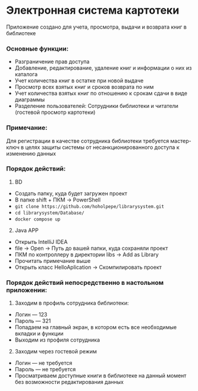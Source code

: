 # Электронная система картотеки
Приложение создано для учета, просмотра, выдачи и возврата книг в библиотеке

### Основные функции:
- Разграничение прав доступа
- Добавление, редактирование, удаление книг и информации о них из каталога
- Учет количества книг в остатке при новой выдаче
- Просмотр всех взятых книг и сроков возврата по ним
- Учет количества взятых книг по отношению к срокам сдачи в виде диаграммы
- Разделение пользователей: Сотрудники библиотеки и читатели (гостевой просмотр картотеки)

### Примечание:
Для регистрации в качестве сотрудника библиотеки требуется мастер-ключ в целях защиты системы от несанкционированного доступа к изменению данных

### Порядок действий:
1) BD
- Создать папку, куда будет загружен проект
- В папке shift + ПКМ -> PowerShell
- ```git clone https://github.com/hoholpepe/librarysystem.git```
- ```cd librarysystem/Database/```
- ```docker compose up```
2) Java APP
- Открыть IntelliJ IDEA
- file -> Open -> Путь до вашей папки, куда сохраняли проект
- ПКМ по контроллеру в директории libs -> Add as Library
- Прочитать примечание выше
- Открыть класс HelloAplication -> Скомпилировать проект

### Порядок действий непосредственно в настольном приложении:
1) Заходим в профиль сотрудника библиотеки:
- Логин — 123
- Пароль — 321
- Попадаем на главный экран, в котором есть все необходимые вкладки и функции
- Выходим из профиля сотрудника
2) Заходим через гостевой режим
- Логин — не требуется
- Пароль — не требуется
- Просматриваем доступные книги в библиотеке на данный момент без возможности редактирования данных
